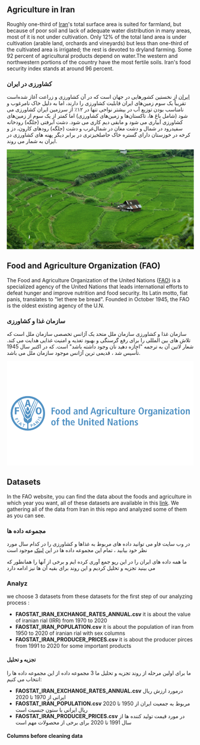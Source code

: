 ## Agriculture in Iran

Roughly one-third of [Iran](https://en.wikipedia.org/wiki/Iran)'s total surface area is suited for farmland, but because of poor soil and lack of adequate water distribution in many areas, most of it is not under cultivation. Only 12% of the total land area is under cultivation (arable land, orchards and vineyards) but less than one-third of the cultivated area is irrigated; the rest is devoted to dryland farming. Some 92 percent of agricultural products depend on water.The western and northwestern portions of the country have the most fertile soils. Iran's food security index stands at around 96 percent.

### کشاورزی در ایران

[ایران](https://en.wikipedia.org/wiki/Iran) از نخستین کشورهایی در جهان است که در آن کشاورزی و زراعت آغاز شده‌است تقریباً یک سوم زمین‌های ایران قابلیت کشاورزی را دارند، اما به دلیل خاک نامرغوب و نامناسب بودن توزیع آب در بیشتر نواحی تنها در ۱۲٪ از سرزمین ایران کشاورزی می شود (شامل باغ ها، تاکستان‌ها و زمین‌های کشاورزی) اما کمتر از یک سوم از زمین‌های کشاورزی آبیاری می شود و مابقی دیم کاری می شود. دشت آبرفتی (جلگه) رودخانه سفیدرود در شمال و دشت مغان در شمال‌غرب و دشت (جلگه) رودهای کارون، دز و کرخه در خوزستان دارای گستره خاک حاصلخیزتری در برابر دیگر پهنه های کشاورزی در ایران به شمار می روند.

![](https://github.com/BahramJannesar/IranAgricultureDataAnalysis/blob/master/image/2880px-Ali_Azad.jpg)


## Food and Agriculture Organization (FAO)

The Food and Agriculture Organization of the United Nations ([FAO](http://www.fao.org/home/en/)) is a specialized agency of the United Nations that leads international efforts to defeat hunger and improve nutrition and food security. Its Latin motto, fiat panis, translates to "let there be bread". Founded in October 1945, the FAO is the oldest existing agency of the U.N.

### سازمان غذا و کشاورزی

سازمان غذا و کشاورزی سازمان ملل متحد یک آژانس تخصصی سازمان ملل است که تلاش های بین المللی را برای رفع گرسنگی و بهبود تغذیه و امنیت غذایی هدایت می کند. شعار لاتین آن به ترجمه "اجازه دهید نان وجود داشته باشد" است. که در اکتبر سال 1945 تأسیس شد ، قدیمی ترین آژانس موجود سازمان ملل می باشد.

![](https://github.com/BahramJannesar/IranAgricultureDataAnalysis/blob/master/image/food-and-agriculture-organization-of-the-united-nations-fao-logo-vector.png)


## Datasets 

In the FAO website, you can find the data about the foods and agriculture in which year you want, all of these datasets are available in this [link](http://www.fao.org/faostat/en/?#data).
We gathering all of the data from Iran in this repo and analyzed some of them as you can see.

### مجموعه داده ها

در وب سایت فاو می توانید داده های مربوط به غذاها و کشاورزی را در کدام سال مورد نظر خود بیابید ، تمام این مجموعه داده ها در این [لینک](http://www.fao.org/faostat/en/?#data) موجود است
 
  ما همه داده های ایران را در این رپو جمع آوری کرده ایم و برخی از آنها را همانطور که می بینید تجزیه و تحلیل کردیم
  و این روند برای بقیه آن ها نیز ادامه دارد 

### Analyz 

we choose 3 datasets from these datasets for the first step of our analyzing process :

*  **FAOSTAT_IRAN_EXCHANGE_RATES_ANNUAL.csv** it is about the value of iranian rial (IRR) from 1970 to 2020
*  **FAOSTAT_IRAN_POPULATION.csv** it is about the population of iran from 1950 to 2020 of iranian rial with sex columns
*  **FAOSTAT_IRAN_PRODUCER_PRICES.csv** it is about the producer pirces from 1991 to 2020 for some important products

#### تجزیه و تحلیل

ما برای اولین مرحله از روند تجزیه و تحلیل ما 3 مجموعه داده از این مجموعه داده ها را انتخاب می کنیم:

* **FAOSTAT_IRAN_EXCHANGE_RATES_ANNUAL.csv** درمورد ارزش ریال ایرانی از 1970 تا 2020
* **FAOSTAT_IRAN_POPULATION.csv** مربوط به جمعیت ایران از 1950 تا 2020 ریال ایرانی با ستون جنسیت است
* **FAOSTAT_IRAN_PRODUCER_PRICES.csv** در مورد قیمت تولید کننده ها از سال 1991 تا 2020 برای برخی از محصولات مهم است

#### Columns before cleaning data 
